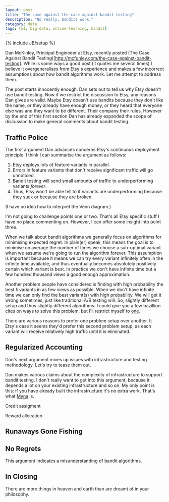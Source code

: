 ```yaml
---
layout: post
title: "The case against the case against bandit testing"
description: "No really, bandits work."
category: data
tags: [ml, big-data, online-learning, bandit]
---
```

{% include JB/setup %}

Dan McKinley, Principal Engineeer at Etsy, recently posted (The Case Against Bandit Testing)[http://mcfunley.com/the-case-against-bandit-testing]. While is some ways a good post (it quotes me several times) I believe it overgeneralises from Etsy's experience and makes a few incorrect assumptions about how bandit algorithms work. Let me attempt to address them.

The post starts innocently enough. Dan sets out to tell us why Etsy doesn't use bandit testing. Now if we restrict the discussion to Etsy, any reasons Dan gives are valid. Maybe Etsy doesn't use bandits because they don't like the name, or they already have enough money, or they heard that everyone else was and they want to be different. Their company their rules. However by the end of this first section Dan has already expanded the scope of discussion to make general comments about bandit testing.

## Traffic Police

The first argument Dan advances concerns Etsy's continuous deployment principle. I think I can summarise the argument as follows:

1. Etsy deploys lots of feature variants in parallel.
2. Errors in feature variants that don't receive significant traffic will go unnoticed.
3. Bandit testing will send small amounts of traffic to underperforming variants *forever*.
4. Thus, Etsy won't be able tell to if variants are underperforming because they suck or because they are broken.

(I have no idea how to interpret the Venn diagram.)

I'm not going to challenge points one or two. That's all Etsy specific stuff I have no place commenting on. However, I can offer some insight into point three.

When we talk about bandit algorithms we generally focus on algorithms for minimising expected regret. In plain(er) speak, this means the goal is to minimise on average the number of times we choose a sub-optimal variant when we assume we're going to run the algorithm forever. This assumption is important because it means we can try every variant infinitely often in the infinite time available, and thus eventually becomes absolutely positively certain which variant is best. In practice we don't have infinite time but a few hundred thousand views a good enough approximation.

Another problem people have considered is finding with high probability the best *k* variants in as few views as possible. When we don't have infinite time we can only find the best variant(s) with high probability. We will get it wrong sometimes, just like traditional A/B testing will. So, slightly different setup and thus slightly different algorithms. I could give you a few bazillion cites on ways to solve this problem, but I'll restrict myself to [one](https://www.cs.utexas.edu/~shivaram/papers/ks_icml_2010.pdf).

There are various reasons to prefer one problem setup over another. It Etsy's case it seems they'd prefer this second problem setup, as each variant will receive relatively high traffic until it is eliminated.


## Regularized Accounting

Dan's next argument mixes up issues with infrastructure and testing methodology.
Let's try to tease them out.

Dan makes various claims about the complexity of infrastructure to support bandit testing. I don't really want to get into this argument, because it depends a lot on your existing infrastructure and so on. My only point is this: if you have already built the infrastructure it's no extra work. That's what [Myna](http://mynaweb.com) is.

Credit assigment

Reward allocation


## Runaways Gone Fishing

## No Regrets

This argument indicates a misunderstanding of bandit algorithms.

## In Closing

There are more things in heaven and earth than are dreamt of in your philosophy.
